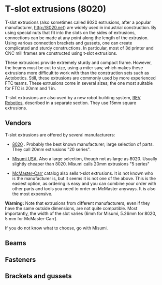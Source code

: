 # T-slot extrusions (8020) #
T-slot extrusions (also sometimes called 8020 extrusions, 
after a popular manufacturer, http://8020.net) are widely used in industrial construction. 
By using special nuts that fit into the slots on the sides of extrusions, connections 
can be made at any point along the length of the extrusion. Using various connection brackets and gussets, one can create complicated and sturdy constructions. In particular, most of 3d printer and CNC mill frames are constructed using t-slot extrusions.

These extrusions provide extremely sturdy and compact frame. However, the beams must be cut to size, using a miter saw, which makes these extrusions more difficult to work with than the construction sets such as Actobotics. Still, these extrusions are commonly used by more experienced FTC teams.
These extrusions come in several sizes; the one most suitable for FTC is 20mm and 1 in. 

T-slot extrusions are also used by a new robot building system, [REV Robotics](/r/FTC/wiki/building/building-systems/REV-Robotics), described in a separate section. 
They use 15mm square extrusions.

## Vendors ##
T-slot extrusions are offered by several manufacturers:

* [8020](http://8020.net) . Probably the best known manufacturer; large selection of parts. They call 20mm extrusions "20 series".

* [Misumi USA](https://us.misumi-ec.com/vona2/mech/M1500000000/M1501000000/).  Also a large selection, though not as large as 8020. Usually slightly cheaper than 8020. Misumi calls 20mm extrusions "5 series"

* [McMaster-Carr](https://www.mcmaster.com/#t-slotted-framing/) catalog also sells t-slot extrusions. 
It is not known who is the manufacturer is, but it seems it is not one of the above. This is the easiest option, as ordering is easy and you can combine your order with other parts and tools you need to order on McMaster anyways. It is also the most expensive.

**Warning:** Note that extrusions from different manufacturers, even if they have the same outside dimensions, are not quite compatible. Most importantly, the width of the slot varies (6mm for Misumi, 5.26mm for 8020, 5 mm for McMaster-Carr).

If you do not know what to choose, go with Misumi.

## Beams ##

## Fasteners ##

## Brackets and gussets ##

